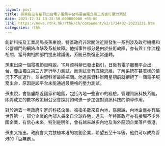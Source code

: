 ```yaml
---
layout: post
title: 孫東指已有指引出台電子服務平台時要由獨立第三方進行壓力測試
date: 2023-12-31 13:28:50.000000000 +08:00
link: https://news.rthk.hk/rthk/ch/component/k2/1734402-20231231.htm
categories: rthk
---
```


創新科技及工業局局長孫東說，特區政府非常關注近期發生一系列涉及政府機構和公營部門的網絡攻擊及系統故障。他指事件部分是由於技術故障，亦有與工作流程相關，當局向相關部門提出建議後，系統已恢復正常運轉。

孫東出席一個電視節目時說，10月資科辦已發出指引，日後有電子服務平台出台，要由獨立第三方進行壓力測試，而測試會有底線思維，了解系統在甚麼樣的情況下不能運作，並由資科辦最終把關。他透露資科辦兩星期前就拒絕了一個電子服務出台，原因是該平台未能通過最嚴格的壓力測試。

孫東說，會借鑒鄰近國家和地區，包括內地一些省市的經驗，管理資訊科技系統，即將成立的數字政策辦公室會探討如何進一步加強對資訊科技的領導作用。

對於過去一年政府引進的科技企業，被指多數來自內地，孫東說，內地企業亦有屬世界第一，部分企業的內部人員來自全球各地，過去一年特區政府亦有接觸不少外國企業，有信心未來，特別是明年，會有越來越多內地及海外龍頭企業落戶香港。

孫東又指出，政府會大力扶植本港的初創企業，希望五至十年後，他們可以成為香港的「巨無霸」。
